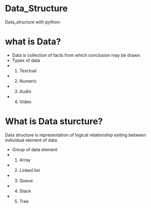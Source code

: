 # Data_Structure
Data_structure with python:
# what is Data?
- Data is collection of facts from which conclusion may be drawn.
- Types of data
- 1. Texctual 
- 2. Numeric
- 3. Audio
- 4. Video
# What is Data sturcture?
Data structure is representation of logical relationship exiting between individual element of data
- Group of data element
- 1. Array
- 2. Linked list
- 3. Queue
- 4. Stack
- 5. Tree
